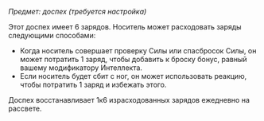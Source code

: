 _Предмет: доспех (требуется настройка)_

Этот доспех имеет 6 зарядов. Носитель может расходовать заряды следующими способами:

- Когда носитель совершает проверку Силы или спасбросок Силы, он может потратить 1 заряд, чтобы добавить к броску бонус, равный вашему модификатору Интеллекта.
- Если носитель будет сбит с ног, он может использовать реакцию, чтобы потратить 1 заряд и избежать этого.

Доспех восстанавливает 1к6 израсходованных зарядов ежедневно на рассвете.